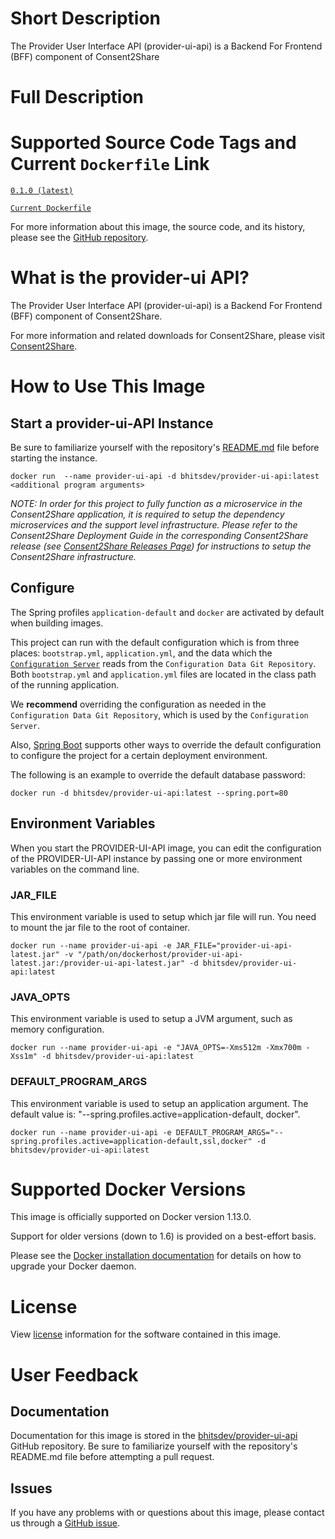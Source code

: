 # Short Description

The Provider User Interface API (provider-ui-api) is a Backend For Frontend (BFF) component of Consent2Share

# Full Description

# Supported Source Code Tags and Current `Dockerfile` Link

[`0.1.0 (latest)`](https://github.com/bhits-dev/provider-ui-api/releases/tag/0.1.0)

[`Current Dockerfile`](https://github.com/bhits-dev/provider-ui-api/blob/master/provider-ui-api/src/main/docker/Dockerfile)

For more information about this image, the source code, and its history, please see the [GitHub repository](https://github.com/bhits-dev/provider-ui-api).

# What is the provider-ui API?

The Provider User Interface API (provider-ui-api) is a Backend For Frontend (BFF) component of Consent2Share.

For more information and related downloads for Consent2Share, please visit [Consent2Share](https://bhits-dev.github.io/consent2share/).

# How to Use This Image

## Start a provider-ui-API Instance

Be sure to familiarize yourself with the repository's [README.md](https://github.com/bhits-dev/provider-ui-api) file before starting the instance.

`docker run  --name provider-ui-api -d bhitsdev/provider-ui-api:latest <additional program arguments>`

*NOTE: In order for this project to fully function as a microservice in the Consent2Share application, it is required to setup the dependency microservices and the support level infrastructure. Please refer to the Consent2Share Deployment Guide in the corresponding Consent2Share release (see [Consent2Share Releases Page](https://github.com/bhits-dev/consent2share/releases)) for instructions to setup the Consent2Share infrastructure.*
 
## Configure

The Spring profiles `application-default` and `docker` are activated by default when building images.

This project can run with the default configuration which is from three places: `bootstrap.yml`, `application.yml`, and the data which the [`Configuration Server`](https://github.com/bhits-dev/config-server) reads from the `Configuration Data Git Repository`. Both `bootstrap.yml` and `application.yml` files are located in the class path of the running application.

We **recommend** overriding the configuration as needed in the `Configuration Data Git Repository`, which is used by the `Configuration Server`.

Also, [Spring Boot](https://projects.spring.io/spring-boot/) supports other ways to override the default configuration to configure the project for a certain deployment environment. 

The following is an example to override the default database password:

`docker run -d bhitsdev/provider-ui-api:latest --spring.port=80`

## Environment Variables

When you start the PROVIDER-UI-API image, you can edit the configuration of the PROVIDER-UI-API instance by passing one or more environment variables on the command line. 

### JAR_FILE

This environment variable is used to setup which jar file will run. You need to mount the jar file to the root of container.

`docker run --name provider-ui-api -e JAR_FILE="provider-ui-api-latest.jar" -v "/path/on/dockerhost/provider-ui-api-latest.jar:/provider-ui-api-latest.jar" -d bhitsdev/provider-ui-api:latest`

### JAVA_OPTS 

This environment variable is used to setup a JVM argument, such as memory configuration.

`docker run --name provider-ui-api -e "JAVA_OPTS=-Xms512m -Xmx700m -Xss1m" -d bhitsdev/provider-ui-api:latest`

### DEFAULT_PROGRAM_ARGS 

This environment variable is used to setup an application argument. The default value is: "--spring.profiles.active=application-default, docker".

`docker run --name provider-ui-api -e DEFAULT_PROGRAM_ARGS="--spring.profiles.active=application-default,ssl,docker" -d bhitsdev/provider-ui-api:latest`

# Supported Docker Versions

This image is officially supported on Docker version 1.13.0.

Support for older versions (down to 1.6) is provided on a best-effort basis.

Please see the [Docker installation documentation](https://docs.docker.com/engine/installation/) for details on how to upgrade your Docker daemon.

# License

View [license](https://github.com/bhits-dev/provider-ui-api/blob/master/LICENSE) information for the software contained in this image.

# User Feedback

## Documentation
 
Documentation for this image is stored in the [bhitsdev/provider-ui-api](https://github.com/bhits-dev/provider-ui-api) GitHub repository. Be sure to familiarize yourself with the repository's README.md file before attempting a pull request.

## Issues

If you have any problems with or questions about this image, please contact us through a [GitHub issue](https://github.com/bhits-dev/provider-ui-api/issues).

